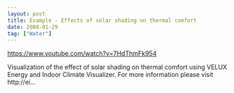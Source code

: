```yaml
---
layout: post
title: Example - Effects of solar shading on thermal comfort
date: 2008-01-29
tag: ["Water"]
---
```


https://www.youtube.com/watch?v=7HdThmFk954  

Visualization of the effect of solar shading on thermal comfort using VELUX Energy and Indoor Climate Visualizer. For more information please visit http://ei...